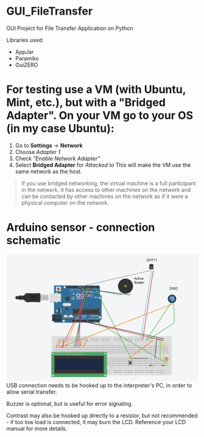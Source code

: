 # GUI_FileTransfer

GUI Project for File Transfer Application on Python

Libraries used:
* AppJar
* Paramiko 
* GuiZERO

# For testing use a VM (with Ubuntu, Mint, etc.), but with a "Bridged Adapter". On your VM go to your OS (in my case Ubuntu):
1. Go to **Settings** -> **Network**
2. Choose *Adapter 1*
3. Check *"Enable Network Adapter"*
4. Select **Bridged Adapter** for *Attacked to*
This will make the VM use the same network as the host. 
> If you use bridged networking, the virtual machine is a full participant in the network. It has access to other machines on 
> the network and can be contacted by other machines on the network as if it were a physical computer on the network.

# Arduino sensor - connection schematic
![Connection schematic](Resources/arduino_schematic.png "title")
USB connection needs to be hooked up to the interpreter's PC, in order to allow serial transfer.

Buzzer is optional, but is useful for error signaling. 

Contrast may also be hooked up directly to a resistor, but not recommended - if too low load is connected, it may burn the LCD. Reference your LCD manual for more details.